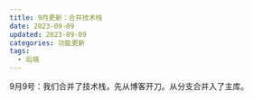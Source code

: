 ```yaml
---
title: 9月更新：合并技术栈
date: 2023-09-09
updated: 2023-09-09
categories: 功能更新
tags:
  - 后端
---
```


9月9号：我们合并了技术栈，先从博客开刀。从分支合并入了主库。
